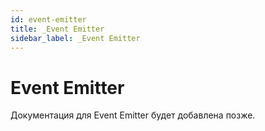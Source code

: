 ```yaml
---
id: event-emitter
title: _Event Emitter
sidebar_label: _Event Emitter
---
```


# Event Emitter

Документация для Event Emitter будет добавлена позже.
